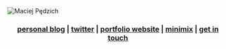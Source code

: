 <img src="https://pbs.twimg.com/profile_banners/1404134481615802385/1656610628/1500x500" alt="Maciej Pędzich" />

<h3 align="center">
  <a href="https://journal.maciejpedzi.ch">personal blog</a> |
  <a href="https://twitter.com/MaciejPedzich">twitter</a> |
  <a href="https://maciejpedzi.ch">portfolio website</a> |
  <a href="https://open.spotify.com/playlist/2eGkIrKZwiXy3mXQ4MTkx6?si=6021cea616a64d9a">minimix</a> |
  <a href="mailto:contact@maciejpedzi.ch">get in touch</a>
</h3>
